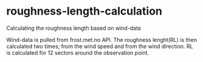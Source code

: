 # roughness-length-calculation
Calculating the roughness length based on wind-data

Wind-data is pulled from frost.met.no API. The roughness lenght(RL) is then calculated two times;
from the wind speed and from the wind direction. RL is calculated for 12 sectors around the observation point.
